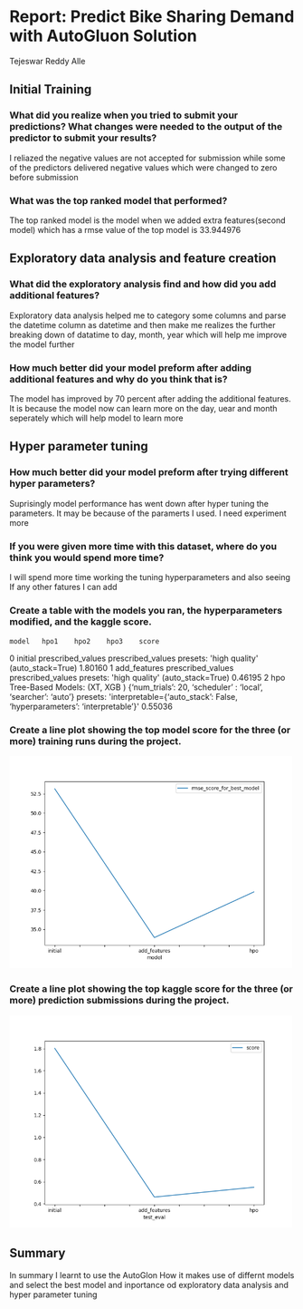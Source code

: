 # Report: Predict Bike Sharing Demand with AutoGluon Solution
Tejeswar Reddy Alle

## Initial Training
### What did you realize when you tried to submit your predictions? What changes were needed to the output of the predictor to submit your results?
I reliazed the negative values are not accepted for submission while some of the predictors delivered negative values which were changed to zero before submission

### What was the top ranked model that performed?
The top ranked model is the model when we added extra features(second model) which has a rmse value of the top model is 33.944976

## Exploratory data analysis and feature creation
### What did the exploratory analysis find and how did you add additional features?
Exploratory data analysis helped me to category some columns and parse the datetime column as datetime and then make me realizes the further breaking down of datatime to day, month, year which will help me improve the model further

### How much better did your model preform after adding additional features and why do you think that is?
The model has improved by 70 percent after adding the additional features. It is because the model now can learn more on the day, uear and month seperately which will help model to learn more

## Hyper parameter tuning
### How much better did your model preform after trying different hyper parameters?
Suprisingly model performance has went down after hyper tuning the parameters. It may be because of the paramerts I used. I need experiment more

### If you were given more time with this dataset, where do you think you would spend more time?
I will spend more time working the tuning hyperparameters and also seeing If any other fatures I can add

### Create a table with the models you ran, the hyperparameters modified, and the kaggle score.
	model	hpo1	hpo2	hpo3	score
0	initial	prescribed_values	 prescribed_values	presets: 'high quality' (auto_stack=True)	1.80160
1	add_features	prescribed_values	prescribed_values	presets: 'high quality' (auto_stack=True)	0.46195
2	hpo	Tree-Based Models: (XT, XGB )	{‘num_trials’: 20, ‘scheduler’ : ‘local’, ‘searcher’: ‘auto’}	presets: 'interpretable={‘auto_stack’: False, ‘hyperparameters’: ‘interpretable’}'	0.55036

### Create a line plot showing the top model score for the three (or more) training runs during the project.



<img src="model_rmse_score.png" alt="model_rmse_score.png" width="500"/>

### Create a line plot showing the top kaggle score for the three (or more) prediction submissions during the project.


<img src="model_test_score.png" alt="model_test_score.png" width="500"/>

## Summary
In summary I learnt to use the AutoGlon How it makes use of differnt models and select the best model and inportance od exploratory data analysis and hyper parameter tuning
